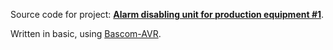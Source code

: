 Source code for project: **[Alarm disabling unit for production equipment #1](http://uctrl.net/projects/66/avr/alarm-disabling-unit-for-production-equipment-1)**.

Written in basic, using [Bascom-AVR](http://www.mcselec.com/).
